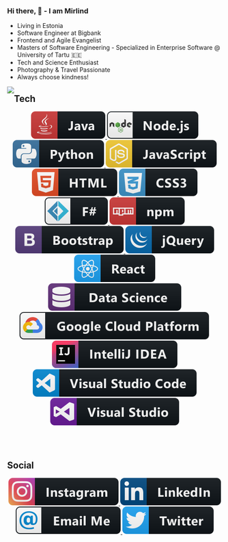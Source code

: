 ### Hi there, 👋 - I am Mirlind

* Living in Estonia
* Software Engineer at Bigbank
* Frontend and Agile Evangelist
* Masters of Software Engineering - Specialized in Enterprise Software @ University of Tartu 🇪🇪
* Tech and Science Enthusiast
* Photography & Travel Passionate
* Always choose kindness!

<a href="https://lon9.github.io">
   <img align="left" src="https://github-readme-stats.vercel.app/api/top-langs/?username=mirlindm&hide=jupyter%20notebook" />
</a>

## Tech

<p align="center">
      <a href="#">
   <img src="https://raw.githubusercontent.com/mirlindm/mirlindm/master/svg/dev/languages/java.svg" alt="example badge" style="vertical-align:top margin:6px 4px">
</a> 
      <a href="#">
   <img src="https://raw.githubusercontent.com/mirlindm/mirlindm/master/svg/dev/frameworks/nodejs.svg" alt="example badge" style="vertical-align:top margin:6px 4px">
</a> 
   <a href="#">
    <img src="https://raw.githubusercontent.com/mirlindm/mirlindm/master/svg/dev/languages/python.svg" alt="example badge" style="vertical-align:top margin:6px 4px">
  </a>  
     <a href="#">
     <img src="https://raw.githubusercontent.com/mirlindm/mirlindm/master/svg/dev/languages/js.svg" alt="example badge" style="vertical-align:top margin:6px 4px">
  </a>  
  
   <a href="#">
   <img src="https://raw.githubusercontent.com/mirlindm/mirlindm/master/svg/dev/languages/html.svg" alt="example badge" style="vertical-align:top margin:6px 4px">
</a>    
   <a href="#">
     <img src="https://raw.githubusercontent.com/mirlindm/mirlindm/master/svg/dev/languages/css3.svg" alt="example badge" style="vertical-align:top margin:6px 4px">
  </a>  
     <a href="#">
    <img src="https://raw.githubusercontent.com/mirlindm/mirlindm/master/svg/dev/languages/fsharp.svg" alt="example badge" style="vertical-align:top margin:6px 4px">
  </a>  
    <a href="#">
    <img src="https://raw.githubusercontent.com/mirlindm/mirlindm/master/svg/dev/services/npm.svg" alt="example badge" style="vertical-align:top margin:6px 4px">
  </a>  
  
     


   <a href="#">
   <img src="https://raw.githubusercontent.com/mirlindm/mirlindm/master/svg/dev/frameworks/bootstrap.svg" alt="example badge" style="vertical-align:top margin:6px 4px">
</a>  

   <a href="#">
   <img src="https://raw.githubusercontent.com/mirlindm/mirlindm/master/svg/dev/frameworks/jquery.svg" alt="example badge" style="vertical-align:top margin:6px 4px">
</a>  
   <a href="#">
   <img src="https://raw.githubusercontent.com/mirlindm/mirlindm/master/svg/dev/frameworks/react.svg" alt="example badge" style="vertical-align:top margin:6px 4px">
</a>  
   <a href="#">
   <img src="https://raw.githubusercontent.com/mirlindm/mirlindm/master/svg/dev/misc/datascience.svg" alt="example badge" style="vertical-align:top margin:6px 4px">
</a>  
   <a href="#">
  <img src="https://raw.githubusercontent.com/mirlindm/mirlindm/master/svg/dev/services/google_cloud_platform.svg" alt="example badge" style="vertical-align:top margin:6px 4px">
</a>  
   
  
  <a href="#">
  <img src="https://raw.githubusercontent.com/mirlindm/mirlindm/master/svg/dev/tools/jetbrains_intellij.svg" alt="example badge" style="vertical-align:top margin:6px 4px">
</a>  
     
 
 
   <a href="#">
  <img src="https://raw.githubusercontent.com/mirlindm/mirlindm/master/svg/dev/tools/visualstudio_code.svg" alt="example badge" style="vertical-align:top margin:6px 4px">
</a>  
 
 
 
  
   <a href="#">
   <img src="https://raw.githubusercontent.com/mirlindm/mirlindm/master/svg/dev/tools/visualstudio.svg" alt="example badge" style="vertical-align:top margin:6px 4px">
</a>   
 </p>
 <br/> <br/>

   ## Social
<p align="center">
  <a href="https://www.instagram.com/mirlindmurati/">
   <img src="https://raw.githubusercontent.com/mirlindm/mirlindm/master/svg/social/instagram.svg" alt="example badge" style="vertical-align:top margin:6px 4px">
   </a>  
   
   <a href="https://www.linkedin.com/in/mirlind-murati-747428159/">
   <img src="https://raw.githubusercontent.com/mirlindm/mirlindm/master/svg/social/linkedin.svg" alt="example badge" style="vertical-align:top margin:6px 4px">
   </a>  
      <a href="mailto:mirlindmurati@outlook.com">
   <img src="https://raw.githubusercontent.com/mirlindm/mirlindm/master/svg/social/email_me.svg" alt="example badge" style="vertical-align:top margin:6px 4px">
   </a> 
   
   <a href="https://twitter.com/mirlindmurati">
 <img src="https://raw.githubusercontent.com/mirlindm/mirlindm/master/svg/social/twitter.svg" alt="example badge" style="vertical-align:top margin:6px 4px">
   </a> 
   </p>

<!--
**mirlindm/mirlindm** is a ✨ _special_ ✨ repository because its `README.md` (this file) appears on your GitHub profile.

Here are some ideas to get you started:
[![Top Langs](https://github-readme-stats.vercel.app/api/top-langs/?username=mirlindm&layout=compact&hide=Jupyter)](https://github.com/mirlindm/github-readme-stats)

- 🌱 I’m currently learning ...

- 👯 I’m looking to collaborate on ...
- 🤔 I’m looking for help with ...
- 💬 Ask me about ...
- 📫 How to reach me: ...
- 😄 Pronouns: ...
- ⚡ Fun fact: ...
-->
